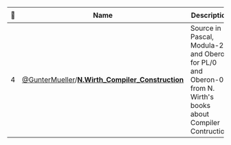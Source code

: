 |:star2: | Name | Description | 🌍|
|---|---|---|---|
|4|[@GunterMueller](https://github.com/GunterMueller)/[**N.Wirth_Compiler_Construction**](https://github.com/GunterMueller/N.Wirth_Compiler_Construction)|Source in Pascal, Modula-2 and Oberon for PL/0 and Oberon-0 from N. Wirth's books about Compiler Contruction.||


